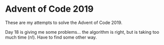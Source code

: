 # Advent of Code 2019

These are my attempts to solve the Advent of Code 2019.

Day 18 is giving me some problems... the algorithm is right, but is taking too much time (n!). Have to find some other way.
